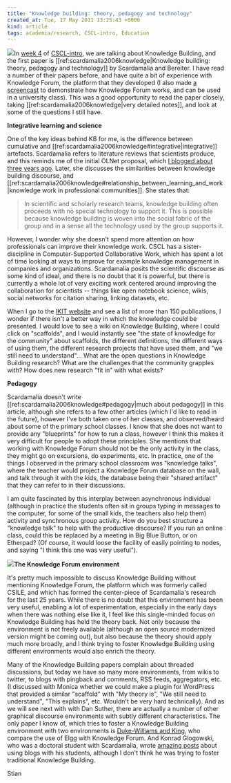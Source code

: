 ```yaml
---
title: "Knowledge building: theory, pedagogy and technology"
created_at: Tue, 17 May 2011 13:25:43 +0000
kind: article
tags: academia/research, CSCL-intro, Education
---
```


![](http://webkf.fse.ulaval.ca:8080/image/knowledge_forum_panel.jpg)In
[week
4](http://new.p2pu.org/en/groups/introduction-to-the-field-of-computer-supported-co/content/wk-4-knowledge-building/)
of [CSCL-intro](http://bit.ly/cscl-intro), we are talking about
Knowledge Building, and the first paper is
[[ref:scardamalia2006knowledge|Knowledge building: theory, pedagogy and
technology]] by Scardamalia and Bereiter. I have read a number of their
papers before, and have quite a bit of experience with Knowledge Forum,
the platform that they developed (I also made [a
screencast](http://vimeo.com/17143638) to demonstrate how Knowledge
Forum works, and can be used in a university class). This was a good
opportunity to read the paper closely, taking
[[ref:scardamalia2006knowledge|very detailed notes]], and look at some
of the questions I still have.

**Integrative learning and science**

One of the key ideas behind KB for me, is the difference between
cumulative and [[ref:scardamalia2006knowledge\#integrative|integrative]]
artefacts. Scardamalia refers to literature reviews that scientists
produce, and this reminds me of the initial OLNet proposal, which [I
blogged about three years
ago](http://reganmian.net/blog/2008/08/01/very-exciting-new-initiative-to-organize-research-around-open-education/).
Later, she discusses the similarities between knowledge building
discourse, and
[[ref:scardamalia2006knowledge\#relationship\_between\_learning\_and\_work|knowledge
work in professional communities]]. She states that:

> In scientific and scholarly research teams, knowledge building often
> proceeds with no special technology to support it. This is possible
> because knowledge building is woven into the social fabric of the
> group and in a sense all the technology used by the group supports it.

However, I wonder why she doesn't spend more attention on how
professionals can improve their knowledge work. CSCL has a
sister-discipline in Computer-Supported Collaborative Work, which has
spent a lot of time looking at ways to improve for example knowledge
management in companies and organizations. Scardamalia posits the
scientific discourse as some kind of ideal, and there is no doubt that
it is powerful, but there is currently a whole lot of very exciting work
centered around improving the collaboration for scientists -- things
like open notebook science, wikis, social networks for citation sharing,
linking datasets, etc.

When I go to the [IKIT website](http://ikit.org/resources.html) and see
a list of more than 150 publications, I wonder if there isn't a better
way in which the knowledge could be presented. I would love to see a
wiki on Knowledge Building, where I could click on "scaffolds", and I
would instantly see "the state of knowledge for the community" about
scaffolds, the different definitions, the different ways of using them,
the different research projects that have used them, and "we still need
to understand"... What are the open questions in Knowledge Building
research? What are the challenges that the community grapples with? How
does new research "fit in" with what exists?

**Pedagogy**

Scardamalia doesn't write [[ref:scardamalia2006knowledge\#pedagogy|much
about pedagogy]] in this article, although she refers to a few other
articles (which I'd like to read in the future), however I've both taken
one of her classes, and observed/heard about some of the primary school
classes. I know that she does not want to provide any "blueprints" for
how to run a class, however I think this makes it very difficult for
people to adopt these principles. She mentions that working with
Knowledge Forum should not be the only activity in the class, they might
go on excursions, do experiments, etc. In practice, one of the things I
observed in the primary school classroom was "knowledge talks", where
the teacher would project a Knowledge Forum database on the wall, and
talk through it with the kids, the database being their "shared
artifact" that they can refer to in their discussions.

I am quite fascinated by this interplay between asynchronous individual
(although in practice the students often sit in groups typing in
messages to the computer, for some of the small kids, the teachers also
help them) activity and synchronous group activity. How do you best
structure a "knowledge talk" to help with the productive discourse? If
you run an online class, could this be replaced by a meeting in Big Blue
Button, or on Etherpad? (Of course, it would loose the facility of
easily pointing to nodes, and saying "I think this one was very
useful").

**![](http://vdc.cet.edu/images/image001DP11.jpg)The Knowledge Forum
environment**

It's pretty much impossible to discuss Knowledge Building without
mentioning Knowledge Forum, the platform which was formerly called
CSILE, and which has formed the center-piece of Scardamalia's research
for the last 25 years. While there is no doubt that this environment has
been very useful, enabling a lot of experimentation, especially in the
early days when there was nothing else like it, I feel like this
single-minded focus on Knowledge Building has held the theory back. Not
only because the environment is not freely available (although an open
source modernized version might be coming out), but also because the
theory should apply much more broadly, and I think trying to foster
Knowledge Building using different environments would also enrich the
theory.

Many of the Knowledge Building papers complain about threaded
discussions, but today we have so many more environments, from wikis to
twitter, to blogs with pingback and comments, RSS feeds, aggregators,
etc. (I discussed with Monica whether we could make a plugin for
WordPress that provided a similar "scaffold" with "My theory is", "We
still need to understand", "This explains", etc. Wouldn't be very hard
technically). And as we will see next with with Dan Suther, there are
actually a number of other graphical discourse environments with subtly
different characteristics. The only paper I know of, which tries to
foster a Knowledge Building environment with two environments
is [Duke-Williams and
King](http://userweb.port.ac.uk/~kingt/research/OUTLINE%20PAPER-v7.pdf),
who compare the use of Elgg with Knowledge Forum. And Konrad Glogowski,
who was a doctoral student with Scardamalia, wrote [amazing
posts](http://www.teachandlearn.ca/blog/2007/07/30/instructional-scaffolding/)
about using blogs with his students, although I don't think he was
trying to foster traditional Knowledge Building.

Stian
